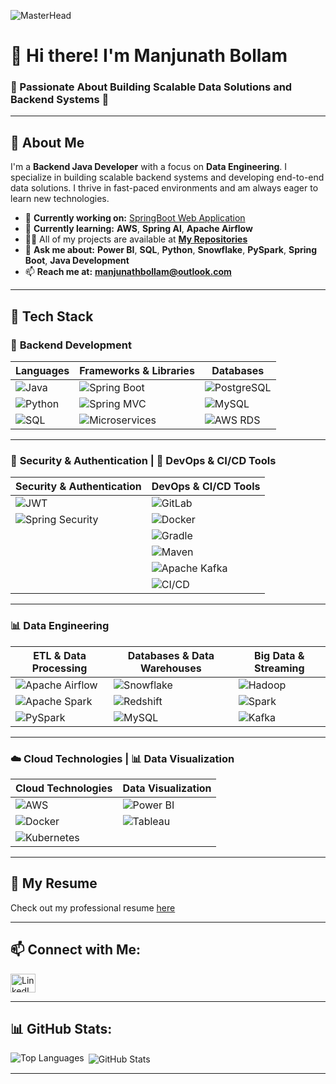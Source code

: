 ![MasterHead](https://github.com/user-attachments/assets/e6799466-703d-43ff-97b9-fe11608e4af2)

# 👋 Hi there! I'm Manjunath Bollam
### 🌟 Passionate About Building Scalable Data Solutions and Backend Systems 🌟

---

## 📣 About Me
I'm a **Backend Java Developer** with a focus on **Data Engineering**. I specialize in building scalable backend systems and developing end-to-end data solutions. I thrive in fast-paced environments and am always eager to learn new technologies.

- 🔭 **Currently working on:** [SpringBoot Web Application](https://github.com/manjunath528/springboot-application)
- 🌱 **Currently learning:** **AWS**, **Spring AI**, **Apache Airflow**
- 👨‍💻 All of my projects are available at [**My Repositories**](https://github.com/manjunath528?tab=repositories)
- 💬 **Ask me about:** **Power BI**, **SQL**, **Python**, **Snowflake**, **PySpark**, **Spring Boot**, **Java Development**
- 📫 **Reach me at:** **manjunathbollam@outlook.com**

---

## 🌱 Tech Stack

### 🚀 **Backend Development**

| **Languages** | **Frameworks & Libraries** | **Databases** |
|---------------|----------------------------|---------------|
| ![Java](https://img.shields.io/badge/-Java?logo=java) | ![Spring Boot](https://img.shields.io/badge/-Spring%20Boot?logo=spring) | ![PostgreSQL](https://img.shields.io/badge/-PostgreSQL?logo=postgresql) |
| ![Python](https://img.shields.io/badge/-Python?logo=python) | ![Spring MVC](https://img.shields.io/badge/-Spring%20MVC?logo=spring) | ![MySQL](https://img.shields.io/badge/-MySQL?logo=mysql) |
| ![SQL](https://img.shields.io/badge/-SQL?logo=postgresql) | ![Microservices](https://img.shields.io/badge/-Microservices?logo=docker) | ![AWS RDS](https://img.shields.io/badge/-AWS%20RDS?logo=amazonaws) |

---

### 🔐 **Security & Authentication** | 🚀 **DevOps & CI/CD Tools**

| **Security & Authentication** | **DevOps & CI/CD Tools** |
|-------------------------------|---------------------------|
| ![JWT](https://img.shields.io/badge/-JWT?logo=javascript) | ![GitLab](https://img.shields.io/badge/-GitLab?logo=gitlab) |
| ![Spring Security](https://img.shields.io/badge/-Spring%20Security?logo=spring) | ![Docker](https://img.shields.io/badge/-Docker?logo=docker) |
|                               | ![Gradle](https://img.shields.io/badge/-Gradle?logo=gradle) |
|                               | ![Maven](https://img.shields.io/badge/-Maven?logo=apachemaven) |
|                               | ![Apache Kafka](https://img.shields.io/badge/-Kafka?logo=apachekafka) |
|                               | ![CI/CD](https://img.shields.io/badge/-CI%2FCD?logo=githubactions) |

---

### 📊 **Data Engineering**

| **ETL & Data Processing** | **Databases & Data Warehouses** | **Big Data & Streaming** |
|---------------------------|---------------------------------|--------------------------|
| ![Apache Airflow](https://img.shields.io/badge/-Apache%20Airflow?logo=apacheairflow) | ![Snowflake](https://img.shields.io/badge/-Snowflake?logo=snowflake) | ![Hadoop](https://img.shields.io/badge/-Hadoop?logo=apachehadoop) |
| ![Apache Spark](https://img.shields.io/badge/-Apache%20Spark?logo=apachehadoop) | ![Redshift](https://img.shields.io/badge/-Redshift?logo=amazonaws) | ![Spark](https://img.shields.io/badge/-Spark?logo=apachehadoop) |
| ![PySpark](https://img.shields.io/badge/-PySpark?logo=apachehadoop) | ![MySQL](https://img.shields.io/badge/-MySQL?logo=mysql) | ![Kafka](https://img.shields.io/badge/-Kafka?logo=apachekafka) |

---

### ☁️ **Cloud Technologies** | 📊 **Data Visualization**

| **Cloud Technologies** | **Data Visualization** |
|------------------------|------------------------|
| ![AWS](https://img.shields.io/badge/-AWS?logo=amazonaws) | ![Power BI](https://img.shields.io/badge/-Power%20BI?logo=powerbi) |
| ![Docker](https://img.shields.io/badge/-Docker?logo=docker) | ![Tableau](https://img.shields.io/badge/-Tableau?logo=tableau) |
| ![Kubernetes](https://img.shields.io/badge/-Kubernetes?logo=kubernetes) |                        |

---

## 📄 My Resume

Check out my professional resume [here](https://drive.google.com/file/d/1rKboiUyoc-wUU0xogA-R21mp2SUBOERg/view?usp=share_link)

---

## 📫 Connect with Me:
<a href="https://www.linkedin.com/in/manjunath-reddy-bollam-29bb69240" target="blank"><img align="center" src="https://raw.githubusercontent.com/rahuldkjain/github-profile-readme-generator/master/src/images/icons/Social/linked-in-alt.svg" alt="LinkedIn" height="30" width="40" /></a>

---


## 📊 GitHub Stats:
<p><img align="left" src="https://github-readme-stats.vercel.app/api/top-langs?username=manjunath528&show_icons=true&locale=en&layout=compact" alt="Top Languages" /></p>

<p>&nbsp;<img align="center" src="https://github-readme-stats.vercel.app/api?username=manjunath528&show_icons=true&locale=en" alt="GitHub Stats" /></p>


---
